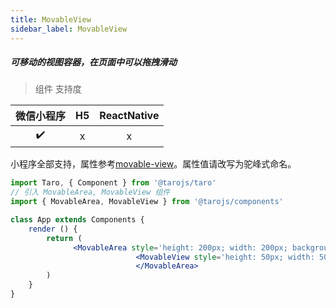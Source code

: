 ```yaml
---
title: MovableView
sidebar_label: MovableView
---
```


##### 可移动的视图容器，在页面中可以拖拽滑动

> 组件 支持度

| 微信小程序 | H5 | ReactNative |
| :-: | :-: | :-: |
| ✔️ | x | x |

小程序全部支持，属性参考[movable-view](https://developers.weixin.qq.com/miniprogram/dev/component/movable-view.html)。属性值请改写为驼峰式命名。


```jsx
import Taro, { Component } from '@tarojs/taro'
// 引入 MovableArea, MovableView 组件
import { MovableArea, MovableView } from '@tarojs/components'

class App extends Components {
	render () {
		return (
			  <MovableArea style='height: 200px; width: 200px; background: red;'>
                            <MovableView style='height: 50px; width: 50px; background: blue;' direction='all'></MovableView>
                            </MovableArea>
		)
	}
}
```
